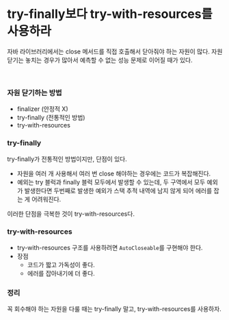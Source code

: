 # try-finally보다 try-with-resources를 사용하라

자바 라이브러리에서는 close 메서드를 직접 호출해서 닫아줘야 하는 자원이 많다.
자원 닫기는 놓치는 경우가 많아서 예측할 수 없는 성능 문제로 이어질 때가 있다.

<br/>

### 자원 닫기하는 방법

- finalizer (안정적 X)
- try-finally (전통적인 방법)
- try-with-resources

### try-finally

try-finally가 전통적인 방법이지만, 단점이 있다.

- 자원을 여러 개 사용해서 여러 번 close 해야하는 경우에는 코드가 복잡해진다.
- 예외는 try 블럭과 finally 블럭 모두에서 발생할 수 있는데, 두 구역에서 모두 예외가 발생한다면 두번째로 발생한 예외가 스택 추적 내역에 남지 않게 되어 에러를 잡는 게 어려워진다.

이러한 단점을 극복한 것이 try-with-resources다.

### try-with-resources

- try-with-resources 구조를 사용하려면 `AutoCloseable`를 구현해야 한다.
- 장점
  - 코드가 짧고 가독성이 좋다.
  - 에러를 잡아내기에 더 좋다.

### 정리

꼭 회수해야 하는 자원을 다룰 때는 try-finally 말고, try-with-resources를 사용하자.
